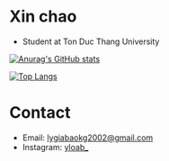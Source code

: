 # Xin chao
- Student at Ton Duc Thang University


[![Anurag's GitHub stats](https://github-readme-stats.vercel.app/api?username=baorlys&show_icons=true&theme=dracula)](https://github.com/anuraghazra/github-readme-stats)

[![Top Langs](https://github-readme-stats.vercel.app/api/top-langs/?username=baorlys&hide=html,css,less,scss,tsql)](https://github.com/anuraghazra/github-readme-stats)

# Contact
- Email: <a href="lygiabaokg2002@gmail.com">lygiabaokg2002@gmail.com</a>
- Instagram: <a href="https://www.instagram.com/yloab_/">yloab_</a>
